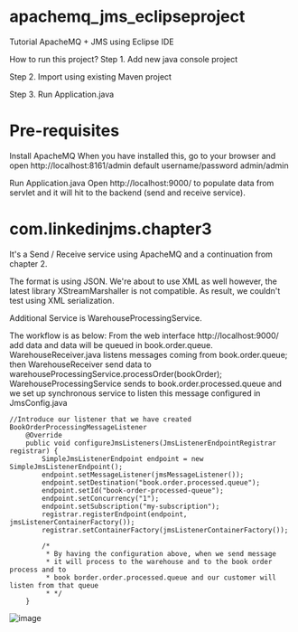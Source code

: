 # apachemq_jms_eclipseproject
Tutorial ApacheMQ + JMS using Eclipse IDE

How to run this project?
Step 1. Add new java console project

Step 2. Import using existing Maven project

Step 3. Run Application.java

Pre-requisites
==============
Install ApacheMQ
When you have installed this, go to your browser and open http://localhost:8161/admin
default username/password admin/admin

Run Application.java
Open http://localhost:9000/ to populate data from servlet and it will hit to the backend (send and receive service).

com.linkedinjms.chapter3
========================
It's a Send / Receive service using ApacheMQ and a continuation from chapter 2.

The format is using JSON.
We're about to use XML as well however, the latest library XStreamMarshaller is not compatible.
As result, we couldn't test using XML serialization.

Additional Service is WarehouseProcessingService.

The workflow is as below:
From the web interface http://localhost:9000/ add data and data will be queued in book.order.queue.
WarehouseReceiver.java listens messages coming from book.order.queue; then WarehouseReceiver send data to warehouseProcessingService.processOrder(bookOrder);
WarehouseProcessingService sends to book.order.processed.queue and we set up synchronous service to listen this message configured in JmsConfig.java
```
//Introduce our listener that we have created BookOrderProcessingMessageListener
	@Override
	public void configureJmsListeners(JmsListenerEndpointRegistrar registrar) {
		SimpleJmsListenerEndpoint endpoint = new SimpleJmsListenerEndpoint();
        endpoint.setMessageListener(jmsMessageListener());
        endpoint.setDestination("book.order.processed.queue");
        endpoint.setId("book-order-processed-queue");
        endpoint.setConcurrency("1");
        endpoint.setSubscription("my-subscription");
        registrar.registerEndpoint(endpoint, jmsListenerContainerFactory());
        registrar.setContainerFactory(jmsListenerContainerFactory());
		
		/*
		 * By having the configuration above, when we send message
		 * it will process to the warehouse and to the book order process and to 
		 * book border.order.processed.queue and our customer will listen from that queue
		 * */
	}
  ```
![image](https://user-images.githubusercontent.com/1523220/173213440-f44d3d27-1704-429a-a3db-7eac34023e27.png)

